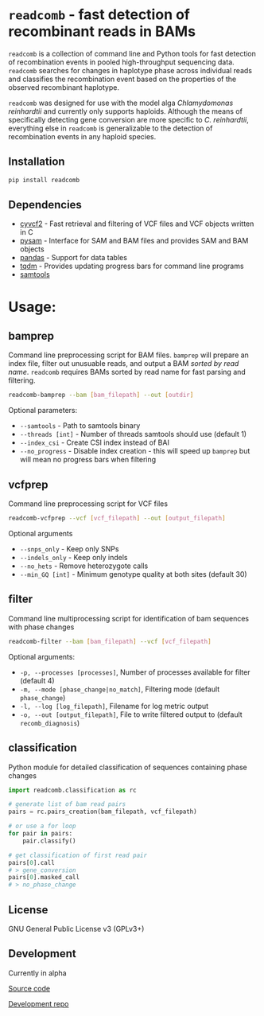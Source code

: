 # `readcomb` - fast detection of recombinant reads in BAMs

`readcomb` is a collection of command line and Python tools for fast detection
of recombination events in pooled high-throughput sequencing data. `readcomb`
searches for changes in haplotype phase across individual reads and classifies
the recombination event based on the properties of the observed recombinant haplotype.

`readcomb` was designed for use with the model alga _Chlamydomonas reinhardtii_ and
currently only supports haploids. Although the means of specifically detecting gene
conversion are more specific to _C. reinhardtii_, everything else in `readcomb` is
generalizable to the detection of recombination events in any haploid species. 

## Installation

```bash
pip install readcomb
```

## Dependencies
- [cyvcf2](https://brentp.github.io/cyvcf2/) - Fast retrieval and filtering of VCF files and VCF objects written in C
- [pysam](https://pysam.readthedocs.io/en/latest/api.html) - Interface for SAM and BAM files and provides SAM and BAM objects
- [pandas](https://pandas.pydata.org/) - Support for data tables
- [tqdm](https://tqdm.github.io/) - Provides updating progress bars for command line programs
- [samtools](http://www.htslib.org/)

# Usage:

## bamprep 

Command line preprocessing script for BAM files. `bamprep` will prepare an
index file, filter out unusuable reads, and output a BAM _sorted by read name_.
`readcomb` requires BAMs sorted by read name for fast parsing and filtering.


```bash
readcomb-bamprep --bam [bam_filepath] --out [outdir]
```

Optional parameters:

- `--samtools` - Path to samtools binary
- `--threads [int]` - Number of threads samtools should use (default 1)
- `--index_csi` - Create CSI index instead of BAI
- `--no_progress` - Disable index creation - this will speed up `bamprep` but
  will mean no progress bars when filtering

## vcfprep

Command line preprocessing script for VCF files

```bash
readcomb-vcfprep --vcf [vcf_filepath] --out [output_filepath]
```

Optional arguments
- `--snps_only` - Keep only SNPs
- `--indels_only` - Keep only indels
- `--no_hets` - Remove heterozygote calls
- `--min_GQ [int]` - Minimum genotype quality at both sites (default 30)

## filter

Command line multiprocessing script for identification of bam sequences with phase changes

```bash
readcomb-filter --bam [bam_filepath] --vcf [vcf_filepath]
```

Optional arguments:
- `-p, --processes [processes]`, Number of processes available for filter (default 4)
- `-m, --mode [phase_change|no_match]`, Filtering mode (default `phase_change`)
- `-l, --log [log_filepath]`, Filename for log metric output
- `-o, --out [output_filepath]`, File to write filtered output to (default `recomb_diagnosis`)

## classification

Python module for detailed classification of sequences containing phase changes

```python
import readcomb.classification as rc

# generate list of bam read pairs
pairs = rc.pairs_creation(bam_filepath, vcf_filepath)

# or use a for loop
for pair in pairs:
    pair.classify() 

# get classification of first read pair
pairs[0].call
# > gene_conversion
pairs[0].masked_call
# > no_phase_change
```
## License

GNU General Public License v3 (GPLv3+)

## Development

Currently in alpha

[Source code](https://github.com/ness-lab/readcomb)

[Development repo](https://github.com/ness-lab/recombinant-reads)
